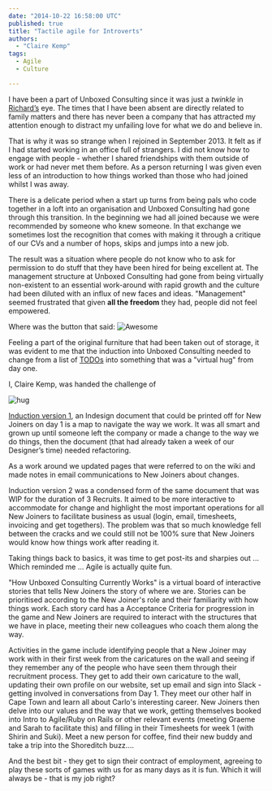 ```yaml
---
date: "2014-10-22 16:58:00 UTC"
published: true
title: "Tactile agile for Introverts"
authors:
  - "Claire Kemp"
tags:
  - Agile
  - Culture

---
```


I have been a part of Unboxed Consulting since it was just a <i>twinkle</i> in [Richard’s](/people#richard-stobart) eye. The times that I have been absent are directly related to family matters and there has never been a company that has attracted my attention enough to distract my unfailing love for what we do and believe in.


That is why it was so strange when I rejoined in September 2013. It felt as if I had started working in an office full of strangers. I did not know how to engage with people - whether I shared friendships with them outside of work or had never met them before. As a person returning I was given even less of an introduction to how things worked than those who had joined whilst I was away.

There is a delicate period when a start up turns from being pals who code together in a loft into an organisation and Unboxed Consulting had gone through this transition. In the beginning we had all joined because we were recommended by someone who knew someone. In that exchange we sometimes lost the recognition that comes with making it through a critique of our CVs and a number of hops, skips and jumps into a new job.

The result was a situation where people do not know who to ask for permission to do stuff that they have been hired for being excellent at. The management structure at Unboxed Consulting had gone from being virtually non-existent to an essential work-around with rapid growth and the culture had been diluted with an influx of new faces and ideas. "Management" seemed frustrated that given <b>all the freedom</b> they had, people did not feel empowered.

Where was the button that said: ![Awesome](https://s3-eu-west-1.amazonaws.com/unboxed-web-images/644ea46ac1abae10f29a5085adab74da.jpg)




Feeling a part of the original furniture that had been taken out of storage, it was evident to me that the induction into Unboxed Consulting needed to change from a list of [TODOs](https://s3-eu-west-1.amazonaws.com/unboxed-web-images/bbaaab9a0cefc888cf146c81b515a784.png?dl=0) into something that was a "virtual hug" from day one.

I, Claire Kemp, was handed the challenge of

![hug](https://s3-eu-west-1.amazonaws.com/unboxed-web-images/00e88a77467382ae2cd0f9a66d7c7c63.gif)




[Induction version 1](https://s3-eu-west-1.amazonaws.com/unboxed-web-images/302d2a052ba1b28dd5e1d609460bee0a.png?dl=0), an Indesign document that could be printed off for New Joiners on day 1 is a map to navigate the way we work. It was all smart and grown up until someone left the company or made a change to the way we do things, then the document (that had already taken a week of our Designer’s time) needed refactoring.

As a work around we updated pages that were referred to on the wiki and made notes in email communications to New Joiners about changes.

Induction version 2 was a condensed form of the same document that was WIP for the duration of 3 Recruits. It aimed to be more interactive to accommodate for change and highlight the most important operations for all New Joiners to facilitate business as usual (login, email, timesheets, invoicing and get togethers). The problem was that so much knowledge fell between the cracks and we could still not be 100% sure that New Joiners would know how things work after reading it.

Taking things back to basics, it was time to get post-its and sharpies out ... Which reminded me ... Agile is actually quite fun.

"How Unboxed Consulting Currently Works" is a virtual board of interactive stories that tells New Joiners the story of where we are. Stories can be prioritised according to the New Joiner's role and their familiarity with how things work. Each story card has a Acceptance Criteria for progression in the game and New Joiners are required to interact with the structures that we have in place, meeting their new colleagues who coach them along the way.

Activities in the game include identifying people that a New Joiner may work with in their first week from the caricatures on the wall and seeing if they remember any of the people who have seen them through their recruitment process. They get to add their own caricature to the wall, updating their own profile on our website, set up email and sign into Slack - getting involved in conversations from Day 1. They meet our other half in Cape Town and learn all about Carlo's interesting career. New Joiners then delve into our values and the way that we work, getting themselves booked into Intro to Agile/Ruby on Rails or other relevant events (meeting Graeme and Sarah to facilitate this) and filling in their Timesheets for week 1 (with Shirin and Suki). Meet a new person for coffee, find their new buddy and take a trip into the Shoreditch buzz....

And the best bit - they get to sign their contract of employment, agreeing to play these sorts of games with us for as many days as it is fun. Which it will always be - that is my job right?


